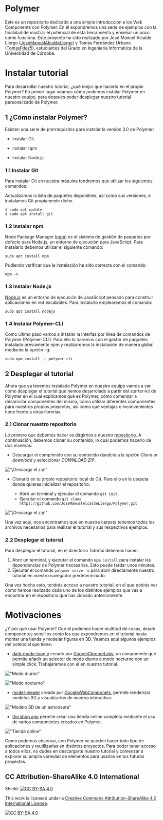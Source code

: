 # Polymer

Este es un repositorio dedicado a una simple introducción a los Web Components con Polymer. En él expondremos una serie de ejemplos con la finalidad de mostrar el potencial de esta herramienta y enseñar un poco cómo funciona.
Este proyecto ha sido realizado por José Manuel Alcalde Llergo ([JoseManuelAlcaldeLlergo]) y Tomás Fernández Urbano ([TomasFdez5]), estudiantes del Grado en Ingeniería Informática de la Universidad de Córdoba.

# Instalar tutorial

Para desarrollar nuestro tutorial, ¿qué mejor que hacerlo en el propio Polymer? En primer lugar veamos cómo podemos instalar Polymer en nuestro equipo, para después poder desplegar nuestro tutorial personalizado de Polymer.

## 1 ¿Cómo instalar Polymer?

Existen una serie de prerrequisitos para instalar la versión 3.0 de Polymer:

* Instalar Git.

* Instalar npm

* Instalar Node.js

### 1.1 Instalar Git

Para instalar Git en nuestra máquina tendremos que utilizar los siguientes comandos:

Actualizamos la lista de paquetes disponibles, así como sus versiones, e instalamos Git propiamente dicho.
```
$ sudo apt update
$ sudo apt install git
```

### 1.2 Instalar npm

Node Package Manager ([npm]) es el sistema de gestión de paquetes por defecto para Node.js, un entorno de ejecución para JavaScript. 
Para instalarlo debemos utilizar el siguiente comando: 
```
sudo apt install npm
```
Pudiendo verificar que la instalación ha sido correcta con el comando:
```
npm -v
```

### 1.3 Instalar Node.js

[Node.js] es un entorno de ejecución de JavaScript pensado para construir aplicaciones en red escalables. 
Para instalarlo emplearemos el comando:
```
sudo apt install nodejs
```

### 1.4 Instalar Polymer-CLI

Como último paso vamos a instalar la interfaz por línea de comandos de Polymer (Polymer-CLI). Para ello lo haremos con el gestor de paquetes instalado previamente npm y realizaremos la instalación de manera global mediante la opción -g:
```sh
sudo npm install -g polymer-cli
```
## 2 Desplegar el tutorial

Ahora que ya tenemos instalado Polymer en nuestro equipo vamos a ver cómo desplegar el tutorial que hemos desarrolado a partir del starter-kit de Polymer en el cual explicamos qué es Polymer, cómo comenzar a desarrollar componentes del mismo, cómo utilizar diferentes componentes para nuestros propios proyectos, así como qué ventajas e inconvenientes tiene frente a otras librerías.

### 2.1 Clonar nuestro repositorio

Lo primero que debemos hacer es dirgirnos a nuestro [repositorio]. A continuación, debemos clonar su contenido, lo cual podemos hacerlo de dos maneras:

- Descargar el comprimido con su contenido dandole a la opción *Clone or download* y seleccionar *DOWNLOAD ZIP*.

!["¡Descarga el zip!"](images/github.png "Descargar zip del repositorio")

- Clonarlo en tu propio repositorio local de Git. Para ello en la carpeta donde quieras inicializar el repositorio:

    * Abrir un terminal y ejecutar el comando ```git init```.
    * Ejecutar el comando ```git clone https://github.com/JoseManuelAlcaldeLlergo/Polymer.git```

!["¡Descarga el zip!"](images/git-clone.png "Descargar zip del repositorio")

Una vez aquí, nos encontramos que en nuestra carpeta tenemos todos los archivos necesarios para realizar el tutorial y sus respectivos ejemplos.

### 2.2 Desplegar el tutorial

Para desplegar el tutorial, en el directorio *Tutorial* debemos hacer:

1. Abrir un terminal, y ejecutar el comando ```npm install``` para instalar las dependencias de Polymer necesarias. Esto puede tardar unos minutos.
2. Ejecutar el comando ```polymer serve -o``` para abrir directamente nuestro tutorial en vuestro navegador predeterminado.

Una vez hecho esto, tendrás acceso a nuestro tutorial, en el que podrás ver cómo hemos realizado cada uno de los distintos ejemplos que vas a encontrar en el repositorio que has clonado anteriormente.

# Motivaciones

¿Y por qué usar Polymer? Con él podemos hacer multitud de cosas, desde componentes sencillos como los que expondremos en el tutorial hasta montar una tienda y modelar figuras en 3D. Veamos aquí algunos ejemplos del potencial que tiene:

* [dark-mode-toogle] creado por [GoogleChromeLabs], un componente que permite añadir un selector de modo diurno a modo nocturno con un simple click. Trabajaremos con él en nuestro tutorial.


!["Modo diurno"](images/gato-diurno.png "Modo diurno con dark-mode-toogle") 

!["Modo nocturno"](images/gato-nocturno.png "Modo nocturno activo con dark-toogle-mode")


* [model-viewer] creado por [GoogleWebComponets], permite renderizar modelos 3D y visualizarlos de manera interactiva. 

!["Modelo 3D de un astronauta"](images/astronauta.png "Modelo 3D de un astronauta")


* [the shop app] permite crear una tienda online completa mediante el uso de varios componentes creados en Polymer.

!["Tienda online"](images/tienda.png "Tienda online")

Como podemos observar, con Polymer se pueden hacer todo tipo de aplicaciones y reutilizarlas en distintos proyectos. Para poder tener acceso a todos ellos, no dudes en descargarte nuestro tutorial y comenzar a explorar su amplía variedad de elementos para usarlos en tus futuros proyectos.



[dark-mode-toogle]: https://www.webcomponents.org/element/dark-mode-toggle

[GoogleChromeLabs]: https://www.webcomponents.org/author/GoogleChromeLabs

[model-viewer]: https://www.webcomponents.org/element/@google/model-viewer

[GoogleWebComponets]: https://www.webcomponents.org/element/@google/model-viewer

[the shop app]: https://polymer-library.polymer-project.org/1.0/docs/apps/case-study 

[repositorio]: https://github.com/JoseManuelAlcaldeLlergo/Polymer

[W3C]: https://www.w3c.es 

[desarrollo declarativo]: https://prezi.com/7vcuauwjiqzf/programacion-declarativa-vs-programacion-imperativa/

[npm]: https://devcode.la/blog/que-es-npm/

[Node.js]: https://nodejs.org/es/about/

[JoseManuelAlcaldeLlergo]: https://github.com/JoseManuelAlcaldeLlergo?tab=repositories 

[TomasFdez5]: https://github.com/TomasFdez5?tab=repositories


## CC Attribution-ShareAlike 4.0 International

Shield: [![CC BY-SA 4.0][cc-by-sa-shield]][cc-by-sa]

This work is licensed under a [Creative Commons Attribution-ShareAlike 4.0
International License][cc-by-sa].

[![CC BY-SA 4.0][cc-by-sa-image]][cc-by-sa]

[cc-by-sa]: http://creativecommons.org/licenses/by-sa/4.0/
[cc-by-sa-image]: https://licensebuttons.net/l/by-sa/4.0/88x31.png
[cc-by-sa-shield]: https://img.shields.io/badge/License-CC%20BY--SA%204.0-lightgrey.svg
